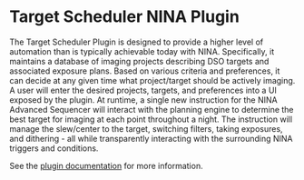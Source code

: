 # Target Scheduler NINA Plugin

The Target Scheduler Plugin is designed to provide a higher level of automation than is typically achievable today with NINA. Specifically, it maintains a database of imaging projects describing DSO targets and associated exposure plans. Based on various criteria and preferences, it can decide at any given time what project/target should be actively imaging. A user will enter the desired projects, targets, and preferences into a UI exposed by the plugin. At runtime, a single new instruction for the NINA Advanced Sequencer will interact with the planning engine to determine the best target for imaging at each point throughout a night. The instruction will manage the slew/center to the target, switching filters, taking exposures, and dithering - all while transparently interacting with the surrounding NINA triggers and conditions.

See the [plugin documentation](https://tcpalmer.github.io/nina-scheduler/) for more information.
